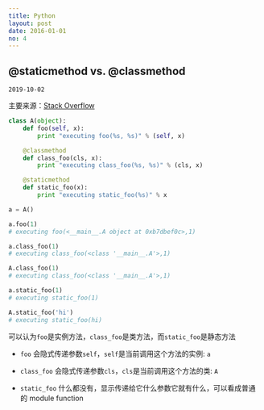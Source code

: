 ```yaml
---
title: Python
layout: post
date: 2016-01-01
no: 4
---
```


## @staticmethod vs. @classmethod

`2019-10-02`

主要来源：[Stack Overflow](https://stackoverflow.com/questions/136097/what-is-the-difference-between-staticmethod-and-classmethod)

``` python
class A(object):
    def foo(self, x):
        print "executing foo(%s, %s)" % (self, x)

    @classmethod
    def class_foo(cls, x):
        print "executing class_foo(%s, %s)" % (cls, x)

    @staticmethod
    def static_foo(x):
        print "executing static_foo(%s)" % x    

a = A()

a.foo(1)
# executing foo(<__main__.A object at 0xb7dbef0c>,1)

a.class_foo(1)
# executing class_foo(<class '__main__.A'>,1)

A.class_foo(1)
# executing class_foo(<class '__main__.A'>,1)

a.static_foo(1)
# executing static_foo(1)

A.static_foo('hi')
# executing static_foo(hi)
```

可以认为`foo`是实例方法，`class_foo`是类方法，而`static_foo`是静态方法

+ `foo` 会隐式传递参数`self`，`self`是当前调用这个方法的实例: `a`

+ `class_foo` 会隐式传递参数`cls`，`cls`是当前调用这个方法的类: `A`

+ `static_foo` 什么都没有，显示传递给它什么参数它就有什么，可以看成普通的 module function
